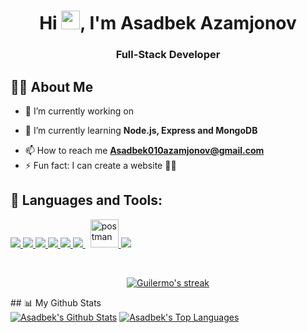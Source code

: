 
<h1 align="center">Hi <img src="https://raw.githubusercontent.com/MartinHeinz/MartinHeinz/master/wave.gif" width="30px">, I'm Asadbek Azamjonov</h1>
<h3 align="center">Full-Stack Developer</h3>

## 🙋‍♂️ About Me

- 🔭 I’m currently working on **[]()**

- 🌱 I’m currently learning **Node.js, Express and MongoDB**

<!-- - 👨‍💻 Last Project **(https://linked-in-fe.vercel.app/)** -->
- 📫 How to reach me **Asadbek010azamjonov@gmail.com**
- ⚡ Fun fact: I can create a website 💪😂
## 🚀 Languages and Tools:
<p align="left"> 
    <a href="https://reactjs.org/" target="_blank"> <img src="https://img.icons8.com/color/48/000000/react-native.png"/> </a>
    <a href="https://developer.mozilla.org/en-US/docs/Web/JavaScript" target="_blank"> <img src="https://img.icons8.com/color/48/000000/javascript.png"/> </a> 
    <a href="https://www.w3.org/html/" target="_blank"> <img src="https://img.icons8.com/color/48/000000/html-5.png"/> </a> 
    <a href="https://www.w3schools.com/css/" target="_blank"> <img src="https://img.icons8.com/color/48/000000/css3.png"/> </a> 
    <a href="https://getbootstrap.com" target="_blank"> <img src="https://img.icons8.com/color/48/000000/bootstrap.png"/> </a> 
    <a style="padding-right:8px;" href="https://nodejs.org" target="_blank"> <img src="https://img.icons8.com/color/48/000000/nodejs.png"/> </a>
    <a href="https://postman.com" target="_blank"> <img src="https://www.vectorlogo.zone/logos/getpostman/getpostman-icon.svg" alt="postman" width="45" height="45"/> </a>   
    <a href="https://git-scm.com/" target="_blank"> <img src="https://img.icons8.com/color/48/000000/git.png"/> </a> 
</p>
<br/>
<p align="center">
    <a href="https://github.com/Asadbek01/github-readme-streak-stats">
        <img title="🔥 Get streak stats for your profile at git.io/streak-stats" alt="Guilermo's streak" src="https://github-readme-streak-stats.herokuapp.com/?user=guillermoFragachan&theme=black-ice&hide_border=true&stroke=0000&background=060A0CD0"/>
    </a>
</p>
## 📊 My Github Stats
  <br/>
    <a href="https://github.com/Asadbek01/github-readme-stats"><img alt="Asadbek's Github Stats" src="https://github-readme-stats.vercel.app/api?username=Asadbek01&show_icons=true&count_private=true&theme=react&hide_border=true&bg_color=0D1117" /></a>
  <a href="https://github.com/Asadbek01/Asadbek01/github-readme-stats"><img alt="Asadbek's Top Languages" src="https://github-readme-stats.vercel.app/api/top-langs/?username=Asadbek01&langs_count=8&count_private=true&layout=compact&theme=react&hide_border=true&bg_color=0D1117" /></a>
  <br/>
<br
/>
<br/>
